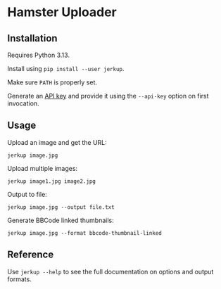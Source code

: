 # Hamster Uploader

## Installation

Requires Python 3.13.

Install using `pip install --user jerkup`.

Make sure `PATH` is properly set.

Generate an [API key](https://hamster.is/settings/api) and provide it using the `--api-key` option on first invocation.

## Usage

Upload an image and get the URL:

```
jerkup image.jpg
```

Upload multiple images:

```
jerkup image1.jpg image2.jpg
```

Output to file:

```
jerkup image.jpg --output file.txt
```

Generate BBCode linked thumbnails:

```
jerkup image.jpg --format bbcode-thumbnail-linked
```

## Reference

Use `jerkup --help` to see the full documentation on options and output formats.
